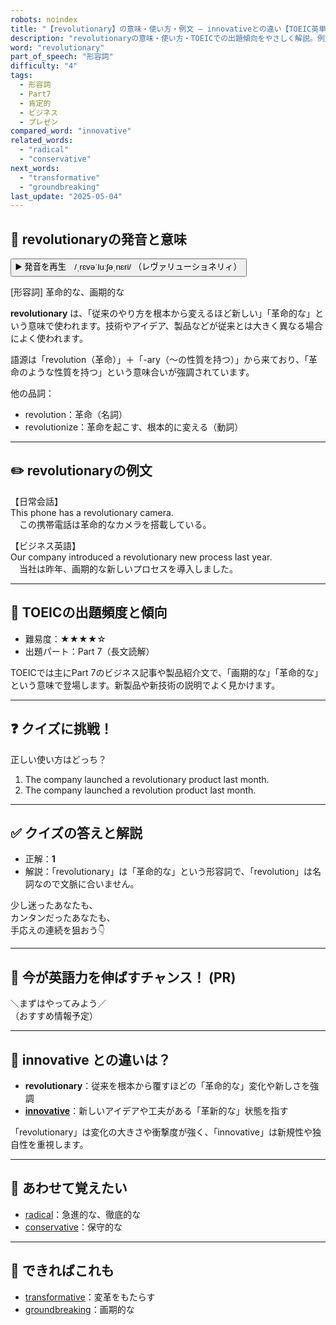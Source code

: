```yaml
---
robots: noindex
title: "【revolutionary】の意味・使い方・例文 ― innovativeとの違い【TOEIC英単語】"
description: "revolutionaryの意味・使い方・TOEICでの出題傾向をやさしく解説。例文・クイズ付きでinnovativeとの違いもわかりやすく学べます。"
word: "revolutionary"
part_of_speech: "形容詞"
difficulty: "4"
tags:
  - 形容詞
  - Part7
  - 肯定的
  - ビジネス
  - プレゼン
compared_word: "innovative"
related_words:
  - "radical"
  - "conservative"
next_words:
  - "transformative"
  - "groundbreaking"
last_update: "2025-05-04"
---
```


## 🔰 revolutionaryの発音と意味

<button class="play-audio" onclick="playTTS('revolutionary')">
  <span class="play-audio-main">
    ▶️ 発音を再生　/ˌrɛvəˈluːʃəˌnɛri/
  </span>
  <span class="play-audio-sub">
    （レヴァリューショネリィ）
  </span>
</button>

[形容詞] 革命的な、画期的な

**revolutionary** は、「従来のやり方を根本から変えるほど新しい」「革命的な」という意味で使われます。技術やアイデア、製品などが従来とは大きく異なる場合によく使われます。

語源は「revolution（革命）」＋「-ary（～の性質を持つ）」から来ており、「革命のような性質を持つ」という意味合いが強調されています。

他の品詞：  
- revolution：革命（名詞）
- revolutionize：革命を起こす、根本的に変える（動詞）

---

## ✏️ revolutionaryの例文

【日常会話】  
This phone has a revolutionary camera.  
　この携帯電話は革命的なカメラを搭載している。

【ビジネス英語】  
Our company introduced a revolutionary new process last year.  
　当社は昨年、画期的な新しいプロセスを導入しました。

---

## 🎯 TOEICの出題頻度と傾向

- 難易度：★★★★☆
- 出題パート：Part 7（長文読解）

TOEICでは主にPart 7のビジネス記事や製品紹介文で、「画期的な」「革命的な」という意味で登場します。新製品や新技術の説明でよく見かけます。

---

## ❓ クイズに挑戦！

正しい使い方はどっち？

1. The company launched a revolutionary product last month.  
2. The company launched a revolution product last month.

---

## ✅ クイズの答えと解説

- 正解：**1**
- 解説：「revolutionary」は「革命的な」という形容詞で、「revolution」は名詞なので文脈に合いません。

少し迷ったあなたも、  
カンタンだったあなたも、  
手応えの連続を狙おう👇️

---

## 🚀 今が英語力を伸ばすチャンス！ (PR)

<div class="info-center">
＼まずはやってみよう／<br>  
（おすすめ情報予定）
</div>

---

## 🤔  innovative との違いは？

- **revolutionary**：従来を根本から覆すほどの「革命的な」変化や新しさを強調
- **[innovative](/word/innovative/)**：新しいアイデアや工夫がある「革新的な」状態を指す

「revolutionary」は変化の大きさや衝撃度が強く、「innovative」は新規性や独自性を重視します。

---

## 🧩 あわせて覚えたい

- [radical](/word/radical/)：急進的な、徹底的な
- [conservative](/word/conservative/)：保守的な

---

## 📖 できればこれも

- [transformative](/word/transformative/)：変革をもたらす
- [groundbreaking](/word/groundbreaking/)：画期的な

<!-- cvid: aid35_bid08 -->
